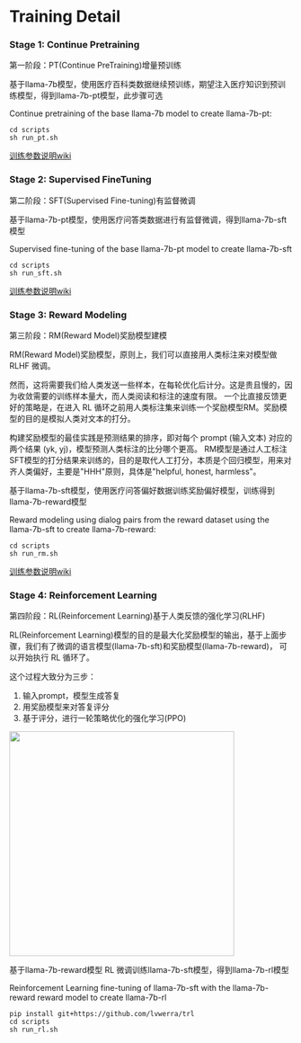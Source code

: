 # Training Detail


### Stage 1: Continue Pretraining
第一阶段：PT(Continue PreTraining)增量预训练

基于llama-7b模型，使用医疗百科类数据继续预训练，期望注入医疗知识到预训练模型，得到llama-7b-pt模型，此步骤可选

Continue pretraining of the base llama-7b model to create llama-7b-pt:

```shell
cd scripts
sh run_pt.sh
```

[训练参数说明wiki](https://github.com/shibing624/MedicalGPT/wiki/%E8%AE%AD%E7%BB%83%E7%BB%86%E8%8A%82%E8%AF%B4%E6%98%8E)

### Stage 2: Supervised FineTuning
第二阶段：SFT(Supervised Fine-tuning)有监督微调

基于llama-7b-pt模型，使用医疗问答类数据进行有监督微调，得到llama-7b-sft模型

Supervised fine-tuning of the base llama-7b-pt model to create llama-7b-sft

```shell
cd scripts
sh run_sft.sh
```

[训练参数说明wiki](https://github.com/shibing624/MedicalGPT/wiki/%E8%AE%AD%E7%BB%83%E7%BB%86%E8%8A%82%E8%AF%B4%E6%98%8E)

### Stage 3: Reward Modeling
第三阶段：RM(Reward Model)奖励模型建模

RM(Reward Model)奖励模型，原则上，我们可以直接用人类标注来对模型做 RLHF 微调。

然而，这将需要我们给人类发送一些样本，在每轮优化后计分。这是贵且慢的，因为收敛需要的训练样本量大，而人类阅读和标注的速度有限。
一个比直接反馈更好的策略是，在进入 RL 循环之前用人类标注集来训练一个奖励模型RM。奖励模型的目的是模拟人类对文本的打分。

构建奖励模型的最佳实践是预测结果的排序，即对每个 prompt (输入文本) 对应的两个结果 (yk, yj)，模型预测人类标注的比分哪个更高。
RM模型是通过人工标注SFT模型的打分结果来训练的，目的是取代人工打分，本质是个回归模型，用来对齐人类偏好，主要是"HHH"原则，具体是"helpful, honest, harmless"。


基于llama-7b-sft模型，使用医疗问答偏好数据训练奖励偏好模型，训练得到llama-7b-reward模型

Reward modeling using dialog pairs from the reward dataset using the llama-7b-sft to create llama-7b-reward:

```shell
cd scripts
sh run_rm.sh
```
[训练参数说明wiki](https://github.com/shibing624/MedicalGPT/wiki/%E8%AE%AD%E7%BB%83%E7%BB%86%E8%8A%82%E8%AF%B4%E6%98%8E)

### Stage 4: Reinforcement Learning
第四阶段：RL(Reinforcement Learning)基于人类反馈的强化学习(RLHF)

RL(Reinforcement Learning)模型的目的是最大化奖励模型的输出，基于上面步骤，我们有了微调的语言模型(llama-7b-sft)和奖励模型(llama-7b-reward)，
可以开始执行 RL 循环了。

这个过程大致分为三步：

1. 输入prompt，模型生成答复
2. 用奖励模型来对答复评分
3. 基于评分，进行一轮策略优化的强化学习(PPO)

<img src=https://huggingface.co/datasets/trl-internal-testing/example-images/resolve/main/blog/stackllama/trl_loop.png height=400 />


基于llama-7b-reward模型 RL 微调训练llama-7b-sft模型，得到llama-7b-rl模型

Reinforcement Learning fine-tuning of llama-7b-sft with the llama-7b-reward reward model to create llama-7b-rl

```shell
pip install git+https://github.com/lvwerra/trl
cd scripts
sh run_rl.sh
```


